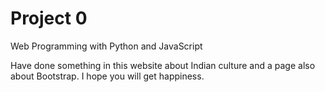 # Project 0

Web Programming with Python and JavaScript

Have done something in this website about Indian culture and a page also about Bootstrap. I hope you will get happiness.
